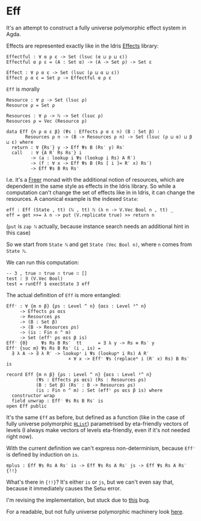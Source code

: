 # Eff

It's an attempt to construct a fully universe polymorphic effect system in Agda.

Effects are represented exactly like in the Idris [Effects](https://github.com/edwinb/Eff-dev/blob/master/effects/Effects.idr) library:

```
Effectful : ∀ α ρ ε -> Set (lsuc (α ⊔ ρ ⊔ ε))
Effectful α ρ ε = (A : Set α) -> (A -> Set ρ) -> Set ε

Effect : ∀ ρ α ε -> Set (lsuc (ρ ⊔ α ⊔ ε))
Effect ρ α ε = Set ρ -> Effectful α ρ ε
```

`Eff` is morally

```
Resource : ∀ ρ -> Set (lsuc ρ)
Resource ρ = Set ρ

Resources : ∀ ρ -> ℕ -> Set (lsuc ρ)
Resources ρ = Vec (Resource ρ)

data Eff {n ρ α ε β} (Ψs : Effects ρ α ε n) (B : Set β) :
       Resources ρ n -> (B -> Resources ρ n) -> Set (lsuc (ρ ⊔ α) ⊔ β ⊔ ε) where
  return : ∀ {Rs′} y -> Eff Ψs B (Rs′ y) Rs′
  call   : ∀ {A R′ Rs Rs′} i
         -> (a : lookup i Ψs (lookup i Rs) A R′)
         -> (f : ∀ x -> Eff Ψs B (Rs [ i ]≔ R′ x) Rs′)
         -> Eff Ψs B Rs Rs′
```

I.e. it's a [Freer](http://okmij.org/ftp/Haskell/extensible/more.pdf) monad with the additional notion of resources, which are dependent in the same style as effects in the Idris library. So while a computation can't change the set of effects like in in Idris, it can change the resources. A canonical example is the indexed `State`:

```
eff : Eff (State , tt) (ℕ , tt) ℕ (λ n -> V.Vec Bool n , tt) _
eff = get >>= λ n -> put (V.replicate true) >> return n
```

(`put` is `zap ℕ` actually, because instance search needs an additional hint in this case)

So we start from `State ℕ` and get `State (Vec Bool n)`, where `n` comes from `State ℕ`.

We can run this computation:

```
-- 3 , true ∷ true ∷ true ∷ []
test : ∃ (V.Vec Bool)
test = runEff $ execState 3 eff
```

The actual definition of `Eff` is more entangled:

```
Eff⁻ : ∀ {m n β} {ρs : Level ^ n} {αεs : Level ²^ n}
     -> Effects ρs αεs
     -> Resources ρs
     -> (B : Set β)
     -> (B -> Resources ρs)
     -> (is : Fin n ^ m)
     -> Set (effˡ ρs αεs β is)
Eff⁻ {0}     Ψs Rs B Rs′  tt      = ∃ λ y -> Rs ≡ Rs′ y
Eff⁻ {suc m} Ψs Rs B Rs′ (i , is) =
  ∃ λ A -> ∃ λ R′ -> lookupᶻ i Ψs (lookupᵐ i Rs) A R′
                       × ∀ x -> Eff⁻ Ψs (replaceᵐ i (R′ x) Rs) B Rs′ is

record Eff {m n β} {ρs : Level ^ n} {αεs : Level ²^ n}
           (Ψs : Effects ρs αεs) (Rs : Resources ρs)
           (B : Set β) (Rs′ : B -> Resources ρs)
           (is : Fin n ^ m) : Set (effˡ ρs αεs β is) where
  constructor wrap
  field unwrap : Eff⁻ Ψs Rs B Rs′ is
open Eff public
```

It's the same `Eff` as before, but defined as a function (like in the case of fully universe polymorphic [`HList`](http://lpaste.net/145163)) parametrised by eta-friendly vectors of levels (I always make vectors of levels eta-friendly, even if it's not needed right now).

With the current definition we can't express non-determinism, because `Eff⁻` is defined by induction on `is`.

```
mplus : Eff Ψs Rs A Rs′ is -> Eff Ψs Rs A Rs′ js -> Eff Ψs Rs A Rs′ {!!}
```

What's there in `{!!}`? It's either `is` or `js`, but we can't even say that, because it immediately causes the Setω error.

I'm revising the implementation, but stuck due to [this](https://github.com/agda/agda/issues/1757) bug.

For a readable, but not fully universe polymorphic machinery look [here](https://github.com/effectfully/random-stuff/tree/master/MonoEff).